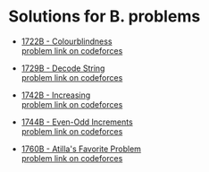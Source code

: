 #  Solutions for B. problems
- [1722B - Colourblindness](https://github.com/ShaadyEmad/Codeforces_Python_Solutions/blob/main/B/1722B%20-%20Colourblindness.py)\
[problem link on codeforces](https://codeforces.com/problemset/problem/1722/B)

- [1729B - Decode String](https://github.com/ShaadyEmad/Codeforces_Python_Solutions/blob/main/B/1729B%20-%20Decode%20String.py)\
[problem link on codeforces](https://codeforces.com/problemset/problem/1729/B)

- [1742B - Increasing](https://github.com/ShaadyEmad/Codeforces_Python_Solutions/blob/main/B/1742B%20-%20Increasing.py)\
[problem link on codeforces](https://codeforces.com/problemset/problem/1742/B)

- [1744B - Even-Odd Increments](https://github.com/ShaadyEmad/Codeforces_Python_Solutions/blob/main/B/1744B%20-%20Even-Odd%20Increments.py)\
[problem link on codeforces](https://codeforces.com/problemset/problem/1744/B)

- [1760B - Atilla's Favorite Problem](https://github.com/ShaadyEmad/Codeforces_Python_Solutions/blob/main/B/1760B%20-%20Atilla's%20Favorite%20Problem.py)\
[problem link on codeforces](https://codeforces.com/problemset/problem/1760/B)

